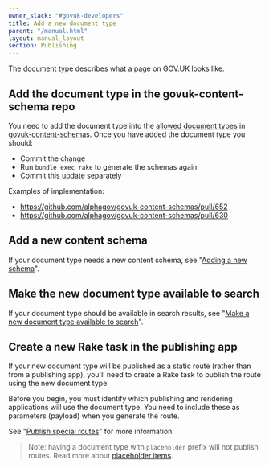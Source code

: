 ```yaml
---
owner_slack: "#govuk-developers"
title: Add a new document type
parent: "/manual.html"
layout: manual_layout
section: Publishing
---
```


The [document type][] describes what a page on GOV.UK looks like.

[document type]: /document-types.html

## Add the document type in the govuk-content-schema repo

You need to add the document type into the [allowed document types][] in [govuk-content-schemas][]. Once you have added the document type you should:

- Commit the change
- Run `bundle exec rake` to generate the schemas again
- Commit this update separately

Examples of implementation:

- <https://github.com/alphagov/govuk-content-schemas/pull/652>
- <https://github.com/alphagov/govuk-content-schemas/pull/630>

[allowed document types]: https://github.com/alphagov/govuk-content-schemas/blob/main/lib/govuk_content_schemas/allowed_document_types.yml
[govuk-content-schemas]: https://github.com/alphagov/govuk-content-schemas

## Add a new content schema

If your document type needs a new content schema, see "[Adding a new schema][]".

[Adding a new schema]: /repos/govuk-content-schemas/adding-a-new-schema.html

## Make the new document type available to search

If your document type should be available in search results, see "[Make a new document type available to search][]".

[Make a new document type available to search]: /manual/make-a-new-document-type-available-to-search.html

## Create a new Rake task in the publishing app

If your new document type will be published as a static route (rather than from a publishing app), you'll need to create a Rake task to publish the route using the new document type.

Before you begin, you must identify which publishing and rendering applications will use the document type. You need to include these as parameters (payload) when you generate the route.

See "[Publish special routes]" for more information.

> Note: having a document type with `placeholder` prefix will not publish routes. Read more about [placeholder items][placeholder-items].

[Publish special routes]: /manual/publish-special-routes.html
[placeholder-items]: https://docs.publishing.service.gov.uk/repos/content-store/placeholder_item.html
